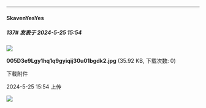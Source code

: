 ﻿
*****

####  SkavenYesYes  
##### 137#       发表于 2024-5-25 15:54

<img src="https://img.saraba1st.com/forum/202405/25/155426e4jjzf454qgoq354.jpg" referrerpolicy="no-referrer">

<strong>005D3e9Lgy1hq1q9gyiqij30u01bgdk2.jpg</strong> (35.92 KB, 下载次数: 0)

下载附件

2024-5-25 15:54 上传

<img src="https://static.saraba1st.com/image/smiley/face2017/067.png" referrerpolicy="no-referrer">

